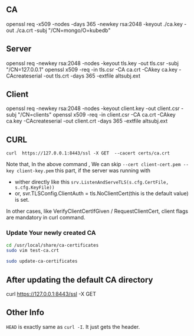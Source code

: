 ## CA
openssl req -x509 -nodes -days 365 -newkey rsa:2048 -keyout ./ca.key -out ./ca.crt -subj "/CN=mongo/O=kubedb"

## Server
openssl req -newkey rsa:2048 -nodes -keyout tls.key -out tls.csr -subj "/CN=127.0.0.1"
openssl x509 -req -in tls.csr -CA ca.crt -CAkey ca.key -CAcreateserial -out tls.crt -days 365 -extfile altsubj.ext

## Client
openssl req -newkey rsa:2048 -nodes -keyout client.key -out client.csr -subj "/CN=clients"
openssl x509 -req -in client.csr -CA ca.crt -CAkey ca.key -CAcreateserial -out client.crt -days 365 -extfile altsubj.ext



## CURL
`curl  https://127.0.0.1:8443/ssl -X GET  --cacert certs/ca.crt`

Note that,  In the above command , We can skip `--cert client-cert.pem --key client-key.pem` this part, if 
the server was running  with
- wither directly like this `srv.ListenAndServeTLS(s.cfg.CertFile, s.cfg.KeyFile))`
- or, svr.TLSConfig.ClientAuth = tls.NoClientCert(this is the default value) is set. 

In other cases, like VerifyClientCertIfGiven / RequestClientCert, client flags are mandatory in curl command.


### Update Your newly created CA
```bash
cd /usr/local/share/ca-certificates
sudo vim test-ca.crt

sudo update-ca-certificates
```

## After updating the default CA directory

curl  https://127.0.0.1:8443/ssl -X GET 

##  Other Info
`HEAD` is exactly same as `curl -I`. It just gets the header.